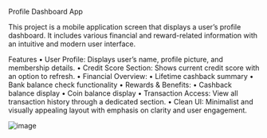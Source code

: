 Profile Dashboard App

This project is a mobile application screen that displays a user’s profile dashboard. 
It includes various financial and reward-related information with an intuitive and modern user interface.

Features
	•	User Profile: Displays user’s name, profile picture, and membership details.
	•	Credit Score Section: Shows current credit score with an option to refresh.
	•	Financial Overview:
	•	Lifetime cashback summary
	•	Bank balance check functionality
	•	Rewards & Benefits:
	•	Cashback balance display
	•	Coin balance display
	•	Transaction Access: View all transaction history through a dedicated section.
	•	Clean UI: Minimalist and visually appealing layout with emphasis on clarity and user engagement.


![image](https://github.com/user-attachments/assets/9c17a810-ec2a-46dc-81e6-2e8686ed111b)
